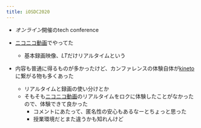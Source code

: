 ```yaml
---
title: iOSDC2020
---
```


* *オンライン*開催のtech conference

* [ニコニコ動画](%E3%83%8B%E3%82%B3%E3%83%8B%E3%82%B3%E5%8B%95%E7%94%BB.md)でやってた
  
  * 基本録画映像、*LT*だけリアルタイムという
* 内容も普通に得るものが多かったけど、カンファレンスの体験自体が[kineto](kineto.md)に繋がる物も多くあった
  
  * リアルタイムと録画の使い分けとか
  * そもそも[ニコニコ動画](%E3%83%8B%E3%82%B3%E3%83%8B%E3%82%B3%E5%8B%95%E7%94%BB.md)のリアルタイムをロクに体験したことがなかったので、体験できて良かった
    * コメントにあたって、匿名性の安心もあるなーとちょっと思った
    * 授業環境だとまた違うかも知れんけど
